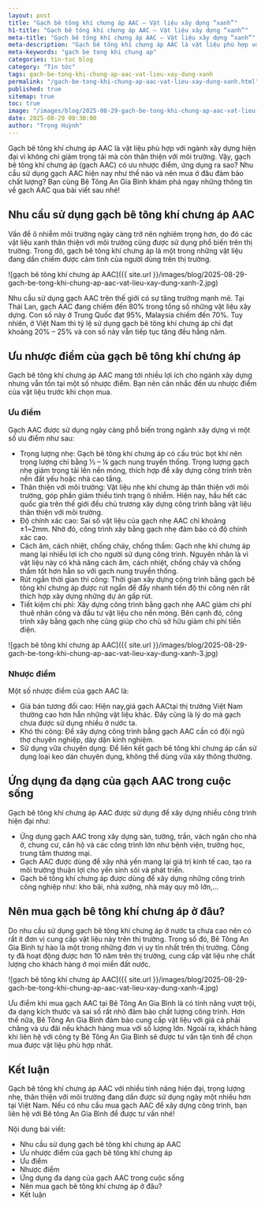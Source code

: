 ```yaml
---
layout: post
title: "Gạch bê tông khí chưng áp AAC – Vật liệu xây dựng “xanh”"
h1-title: "Gạch bê tông khí chưng áp AAC – Vật liệu xây dựng “xanh”"
meta-title: "Gạch bê tông khí chưng áp AAC – Vật liệu xây dựng “xanh”"
meta-description: "Gạch bê tông khí chưng áp AAC là vật liệu phù hợp với ngành xây dựng hiện đại vì không chỉ giảm trọng tải mà còn thân thiện với môi trường. Vậy, gạch bê tông"
meta-keywords: "gach be tong khi chung ap"
categories: tin-tuc blog
category: "Tin tức"
tags: gach-be-tong-khi-chung-ap-aac-vat-lieu-xay-dung-xanh
permalink: "/gach-be-tong-khi-chung-ap-aac-vat-lieu-xay-dung-xanh.html"
published: true
sitemap: true
toc: true
image: "/images/blog/2025-08-29-gach-be-tong-khi-chung-ap-aac-vat-lieu-xay-dung-xanh-1.jpg"
date: 2025-08-29 00:30:00
author: "Trọng Huỳnh"
---
```


Gạch bê tông khí chưng áp AAC là vật liệu phù hợp với ngành xây dựng hiện đại vì không chỉ giảm trọng tải mà còn thân thiện với môi trường. Vậy, gạch bê tông khí chưng áp (gạch AAC) có ưu nhược điểm, ứng dụng ra sao? Nhu cầu sử dụng gạch AAC hiện nay như thế nào và nên mua ở đâu đảm bảo chất lượng? Bạn cùng Bê Tông An Gia Bình khám phá ngay những thông tin về gạch AAC qua bài viết sau nhé!

## Nhu cầu sử dụng gạch bê tông khí chưng áp AAC

Vấn đề ô nhiễm môi trường ngày càng trở nên nghiêm trọng hơn, do đó các vật liệu xanh thân thiện với môi trường cũng được sử dụng phổ biến trên thị trường. Trong đó, gạch bê tông khí chưng áp là một trong những vật liệu đang dần chiếm được cảm tình của người dùng trên thị trường.

![gạch bê tông khí chưng áp AAC]({{ site.url }}/images/blog/2025-08-29-gach-be-tong-khi-chung-ap-aac-vat-lieu-xay-dung-xanh-2.jpg)

Nhu cầu sử dụng gạch AAC trên thế giới có sự tăng trưởng mạnh mẽ. Tại Thái Lan, gạch AAC đang chiếm đến 80% trong tổng số những vật liệu xây dựng. Con số này ở Trung Quốc đạt 95%, Malaysia chiếm đến 70%. Tuy nhiên, ở Việt Nam thì tỷ lệ sử dụng gạch bê tông khí chưng áp chỉ đạt khoảng 20% – 25% và con số này vẫn tiếp tục tăng đều hằng năm.

## Ưu nhược điểm của gạch bê tông khí chưng áp

Gạch bê tông khí chưng áp AAC mang tới nhiều lợi ích cho ngành xây dựng nhưng vẫn tồn tại một số nhược điểm. Bạn nên cân nhắc đến ưu nhược điểm của vật liệu trước khi chọn mua.

### Ưu điểm

Gạch AAC được sử dụng ngày càng phổ biến trong ngành xây dựng vì một số ưu điểm như sau:

- Trọng lượng nhẹ: Gạch bê tông khí chưng áp có cấu trúc bọt khí nên trọng lượng chỉ bằng ⅓ – ¼ gạch nung truyền thống. Trọng lượng gạch nhẹ giảm trọng tải lên nền móng, thích hợp để xây dựng công trình trên nền đất yếu hoặc nhà cao tầng.
- Thân thiện với môi trường: Vật liệu nhẹ khí chưng áp thân thiện với môi trường, góp phần giảm thiểu tình trạng ô nhiễm. Hiện nay, hầu hết các quốc gia trên thế giới đều chủ trương xây dựng công trình bằng vật liệu thân thiện với môi trường.
- Độ chính xác cao: Sai số vật liệu của gạch nhẹ AAC chỉ khoảng ±1~2mm. Nhờ đó, công trình xây bằng gạch nhẹ đảm bảo có độ chính xác cao.
- Cách âm, cách nhiệt, chống cháy, chống thấm: Gạch nhẹ khí chưng áp mang lại nhiều lợi ích cho người sử dụng công trình. Nguyên nhân là vì vật liệu này có khả năng cách âm, cách nhiệt, chống cháy và chống thấm tốt hơn hẳn so với gạch nung truyền thống.
- Rút ngắn thời gian thi công: Thời gian xây dựng công trình bằng gạch bê tông khí chưng áp được rút ngắn để đẩy nhanh tiến độ thi công nên rất thích hợp xây dựng những dự án gấp rút.
- Tiết kiệm chi phí: Xây dựng công trình bằng gạch nhẹ AAC giảm chi phí thuê nhân công và đầu tư vật liệu cho nền móng. Bên cạnh đó, công trình xây bằng gạch nhẹ cũng giúp cho chủ sở hữu giảm chi phí tiền điện.

![gạch bê tông khí chưng áp AAC]({{ site.url }}/images/blog/2025-08-29-gach-be-tong-khi-chung-ap-aac-vat-lieu-xay-dung-xanh-3.jpg)

### Nhược điểm

Một số nhược điểm của gạch AAC là:

- Giá bán tương đối cao: Hiện nay,giá gạch AACtại thị trường Việt Nam thường cao hơn hẳn những vật liệu khác. Đây cũng là lý do mà gạch chưa được sử dụng nhiều ở nước ta.
- Khó thi công: Để xây dựng công trình bằng gạch AAC cần có đội ngũ thợ chuyên nghiệp, dày dặn kinh nghiệm.
- Sử dụng vữa chuyên dụng: Để liên kết gạch bê tông khí chưng áp cần sử dụng loại keo dán chuyên dụng, không thể dùng vữa xây thông thường.

## Ứng dụng đa dạng của gạch AAC trong cuộc sống

Gạch bê tông khí chưng áp AAC được sử dụng để xây dựng nhiều công trình hiện đại như:

- Ứng dụng gạch AAC trong xây dựng sàn, tường, trần, vách ngăn cho nhà ở, chung cư, căn hộ và các công trình lớn như bệnh viện, trường học, trung tâm thương mại.
- Gạch AAC được dùng để xây nhà yến mang lại giá trị kinh tế cao, tạo ra môi trường thuận lợi cho yến sinh sôi và phát triển.
- Gạch bê tông khí chưng áp được dùng để xây dựng những công trình công nghiệp như: kho bãi, nhà xưởng, nhà máy quy mô lớn,…

## Nên mua gạch bê tông khí chưng áp ở đâu?

Do nhu cầu sử dụng gạch bê tông khí chưng áp ở nước ta chưa cao nên có rất ít đơn vị cung cấp vật liệu này trên thị trường. Trong số đó, Bê Tông An Gia Bình tự hào là một trong những đơn vị uy tín nhất trên thị trường. Công ty đã hoạt động được hơn 10 năm trên thị trường, cung cấp vật liệu nhẹ chất lượng cho khách hàng ở mọi miền đất nước.

![gạch bê tông khí chưng áp AAC]({{ site.url }}/images/blog/2025-08-29-gach-be-tong-khi-chung-ap-aac-vat-lieu-xay-dung-xanh-4.jpg)

Ưu điểm khi mua gạch AAC tại Bê Tông An Gia Bình là có tính năng vượt trội, đa dạng kích thước và sai số rất nhỏ đảm bảo chất lượng công trình. Hơn thế nữa, Bê Tông An Gia Bình đảm bảo cung cấp vật liệu với giá cả phải chăng và ưu đãi nếu khách hàng mua với số lượng lớn. Ngoài ra, khách hàng khi liên hệ với công ty Bê Tông An Gia Bình sẽ được tư vấn tận tình để chọn mua được vật liệu phù hợp nhất.

## Kết luận

Gạch bê tông khí chưng áp AAC với nhiều tính năng hiện đại, trọng lượng nhẹ, thân thiện với môi trường đang dần được sử dụng ngày một nhiều hơn tại Việt Nam. Nếu có nhu cầu mua gạch AAC để xây dựng công trình, bạn liên hệ với Bê tông An Gia Bình để được tư vấn nhé!

Nội dung bài viết:
- Nhu cầu sử dụng gạch bê tông khí chưng áp AAC
- Ưu nhược điểm của gạch bê tông khí chưng áp
- Ưu điểm
- Nhược điểm
- Ứng dụng đa dạng của gạch AAC trong cuộc sống
- Nên mua gạch bê tông khí chưng áp ở đâu?
- Kết luận